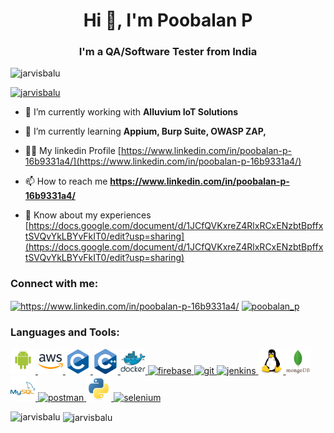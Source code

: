 <h1 align="center">Hi 👋, I'm Poobalan P</h1>
<h3 align="center">I'm a QA/Software Tester from India</h3>

<p align="left"> <img src="https://komarev.com/ghpvc/?username=jarvisbalu&label=Profile%20views&color=0e75b6&style=flat" alt="jarvisbalu" /> </p>

<p align="left"> <a href="https://github.com/ryo-ma/github-profile-trophy"><img src="https://github-profile-trophy.vercel.app/?username=jarvisbalu" alt="jarvisbalu" /></a> </p>

- 🔭 I’m currently working with **Alluvium IoT Solutions**

- 🌱 I’m currently learning **Appium, Burp Suite, OWASP ZAP,**

- 👨‍💻 My linkedin Profile [https://www.linkedin.com/in/poobalan-p-16b9331a4/](https://www.linkedin.com/in/poobalan-p-16b9331a4/)

- 📫 How to reach me **https://www.linkedin.com/in/poobalan-p-16b9331a4/**

- 📄 Know about my experiences [https://docs.google.com/document/d/1JCfQVKxreZ4RlxRCxENzbtBpffxtSVQvYkLBYvFkIT0/edit?usp=sharing](https://docs.google.com/document/d/1JCfQVKxreZ4RlxRCxENzbtBpffxtSVQvYkLBYvFkIT0/edit?usp=sharing)

<h3 align="left">Connect with me:</h3>
<p align="left">
<a href="https://linkedin.com/in/https://www.linkedin.com/in/poobalan-p-16b9331a4/" target="blank"><img align="center" src="https://raw.githubusercontent.com/rahuldkjain/github-profile-readme-generator/master/src/images/icons/Social/linked-in-alt.svg" alt="https://www.linkedin.com/in/poobalan-p-16b9331a4/" height="30" width="40" /></a>
<a href="https://www.codechef.com/users/poobalan_p" target="blank"><img align="center" src="https://cdn.jsdelivr.net/npm/simple-icons@3.1.0/icons/codechef.svg" alt="poobalan_p" height="30" width="40" /></a>
</p>

<h3 align="left">Languages and Tools:</h3>
<p align="left"> <a href="https://developer.android.com" target="_blank" rel="noreferrer"> <img src="https://raw.githubusercontent.com/devicons/devicon/master/icons/android/android-original-wordmark.svg" alt="android" width="40" height="40"/> </a> <a href="https://aws.amazon.com" target="_blank" rel="noreferrer"> <img src="https://raw.githubusercontent.com/devicons/devicon/master/icons/amazonwebservices/amazonwebservices-original-wordmark.svg" alt="aws" width="40" height="40"/> </a> <a href="https://www.cprogramming.com/" target="_blank" rel="noreferrer"> <img src="https://raw.githubusercontent.com/devicons/devicon/master/icons/c/c-original.svg" alt="c" width="40" height="40"/> </a> <a href="https://www.w3schools.com/cpp/" target="_blank" rel="noreferrer"> <img src="https://raw.githubusercontent.com/devicons/devicon/master/icons/cplusplus/cplusplus-original.svg" alt="cplusplus" width="40" height="40"/> </a> <a href="https://www.docker.com/" target="_blank" rel="noreferrer"> <img src="https://raw.githubusercontent.com/devicons/devicon/master/icons/docker/docker-original-wordmark.svg" alt="docker" width="40" height="40"/> </a> <a href="https://firebase.google.com/" target="_blank" rel="noreferrer"> <img src="https://www.vectorlogo.zone/logos/firebase/firebase-icon.svg" alt="firebase" width="40" height="40"/> </a> <a href="https://git-scm.com/" target="_blank" rel="noreferrer"> <img src="https://www.vectorlogo.zone/logos/git-scm/git-scm-icon.svg" alt="git" width="40" height="40"/> </a> <a href="https://www.jenkins.io" target="_blank" rel="noreferrer"> <img src="https://www.vectorlogo.zone/logos/jenkins/jenkins-icon.svg" alt="jenkins" width="40" height="40"/> </a> <a href="https://www.linux.org/" target="_blank" rel="noreferrer"> <img src="https://raw.githubusercontent.com/devicons/devicon/master/icons/linux/linux-original.svg" alt="linux" width="40" height="40"/> </a> <a href="https://www.mongodb.com/" target="_blank" rel="noreferrer"> <img src="https://raw.githubusercontent.com/devicons/devicon/master/icons/mongodb/mongodb-original-wordmark.svg" alt="mongodb" width="40" height="40"/> </a> <a href="https://www.mysql.com/" target="_blank" rel="noreferrer"> <img src="https://raw.githubusercontent.com/devicons/devicon/master/icons/mysql/mysql-original-wordmark.svg" alt="mysql" width="40" height="40"/> </a> <a href="https://postman.com" target="_blank" rel="noreferrer"> <img src="https://www.vectorlogo.zone/logos/getpostman/getpostman-icon.svg" alt="postman" width="40" height="40"/> </a> <a href="https://www.python.org" target="_blank" rel="noreferrer"> <img src="https://raw.githubusercontent.com/devicons/devicon/master/icons/python/python-original.svg" alt="python" width="40" height="40"/> </a> <a href="https://www.selenium.dev" target="_blank" rel="noreferrer"> <img src="https://raw.githubusercontent.com/detain/svg-logos/780f25886640cef088af994181646db2f6b1a3f8/svg/selenium-logo.svg" alt="selenium" width="40" height="40"/> </a> </p>

<p><img align="left" src="https://github-readme-stats.vercel.app/api/top-langs?username=jarvisbalu&show_icons=true&locale=en&layout=compact" alt="jarvisbalu" /></p>

<p>&nbsp;<img align="center" src="https://github-readme-stats.vercel.app/api?username=jarvisbalu&show_icons=true&locale=en" alt="jarvisbalu" /></p>
